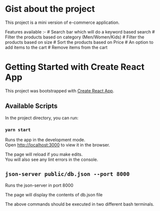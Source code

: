 # Gist about the project

This project is a mini version of e-commerce application.

Features available :-
    # Search bar which will do a keyword based search
    # Filter the products based on category (Men/Women/Kids)
    # Filter the products based on size
    # Sort the products based on Price
    # An option to add items to the cart
    # Remove items from the cart


# Getting Started with Create React App

This project was bootstrapped with [Create React App](https://github.com/facebook/create-react-app).


## Available Scripts

In the project directory, you can run:

### `yarn start`

Runs the app in the development mode.\
Open [http://localhost:3000](http://localhost:3000) to view it in the browser.

The page will reload if you make edits.\
You will also see any lint errors in the console.

## `json-server public/db.json --port 8000`

 Runs the json-server in port 8000
  
The page will  display the contents of db.json file

The above commands should be executed in two different bash terminals.




